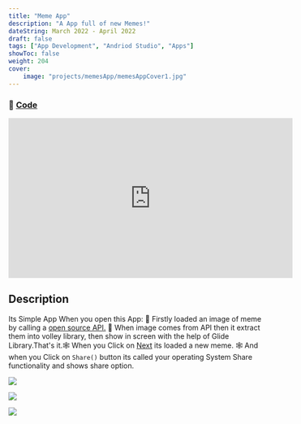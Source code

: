 ```yaml
---
title: "Meme App"
description: "A App full of new Memes!"
dateString: March 2022 - April 2022
draft: false
tags: ["App Development", "Andriod Studio", "Apps"]
showToc: false
weight: 204
cover:
    image: "projects/memesApp/memesAppCover1.jpg"
--- 
```




### 🔗 [Code](https://github.com/awwais/MemesShare)


<center>
    <iframe width="560" height="315" src="https://youtube.com/embed/FHdfvCnBm8c" title="YouTube video player" frameborder="0"  allowfullscreen></iframe>
</center>

## Description

Its Simple App When you open this App: 🚀 Firstly loaded an image of meme by calling a [open source API.]() 🚀 When image comes from API then it extract them into volley library, then show in screen with the help of Glide Library.That's it.🕸 When you Click on [Next]() its loaded a new meme.  🕸 And when you Click on `Share()` button its called your operating System Share functionality and shows share option.



![](/projects/search-and-reconnaissance-robot/img1.jpeg)

![](/projects/search-and-reconnaissance-robot/img2.jpeg)

![](/projects/search-and-reconnaissance-robot/img3.jpeg)



